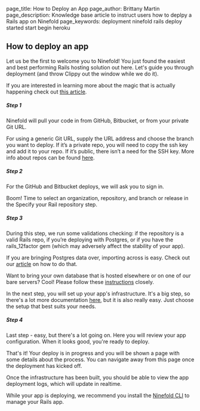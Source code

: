 page_title: How to Deploy an App 
page_author: Brittany Martin
page_description: Knowledge base article to instruct users how to deplpy a Rails app on Ninefold 
page_keywords: deployment ninefold rails deploy started start begin heroku 

## How to deploy an app 

Let us be the first to welcome you to Ninefold! You just found the easiest and best performing Rails hosting solution out here. Let's guide you through deployment (and throw Clippy out the window while we do it). 

If you are interested in learning more about the magic that is actually happening check out [this article](../apps/what_happens_and_what_gets_built_on_a_rails_app_deployment.md).

##### Step 1

Ninefold will pull your code in from GitHub, Bitbucket, or from your private Git URL. 

For using a generic Git URL, supply the URL address and choose the branch you want to deploy. If it’s a private repo, you will need to copy the ssh key and add it to your repo. If it’s public, there isn’t a need for the SSH key. More info about repos can be found [here](how_ninefold_works_with_github_bitbucket_and_git_url.md).

##### Step 2

For the GitHub and Bitbucket deploys, we will ask you to sign in.

Boom! Time to select an organization, repository, and branch or release in the Specify your Rail repository step. 

##### Step 3

During this step, we run some validations checking: if the repository is a valid Rails repo, if you’re deploying with Postgres, or if you have the rails_12factor gem (which may adversely affect the stability of your app).

If you are bringing Postgres data over, importing across is easy. Check out our [article](exporting_and_importing_postgresql_data.md) on how to do that.

Want to bring your own database that is hosted elsewhere or on one of our bare servers? Cool! Please follow these [instructions](../apps/deploying_a_rails_app_with_your_own_database.md) closely. 

In the next step, you will set up your app's infrastructure. It's a big step, so there's a lot more documentation [here](../apps/setting_and_changing_your_apps_configuration.md), but it is also really easy. Just choose the setup that best suits your needs. 

##### Step 4 

Last step - easy, but there's a lot going on. Here you will review your app configuration. When it looks good, you're ready to deploy.

That's it! Your deploy is in progress and you will be shown a page with some details about the process. You can navigate away from this page once the deployment has kicked off. 

Once the infrastructure has been built, you should be able to view the app deployment logs, which will update in realtime.

While your app is deploying, we recommend you install the [Ninefold CLI](how_to_install_and_utilize_the_cli.md) to manage your Rails app.
